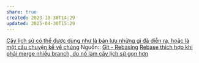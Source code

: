 ```yaml
---
share: true
created: 2023-10-30T14:29
updated: 2025-04-30T15:29
---
```

[Cây lịch sử có thể được dùng như là bản lưu những gì đã diễn ra, hoặc là một câu chuyện kể về chúng](../C%C3%A2y%20l%E1%BB%8Bch%20s%E1%BB%AD%20c%C3%B3%20th%E1%BB%83%20%C4%91%C6%B0%E1%BB%A3c%20d%C3%B9ng%20nh%C6%B0%20l%C3%A0%20b%E1%BA%A3n%20l%C6%B0u%20nh%E1%BB%AFng%20g%C3%AC%20%C4%91%C3%A3%20di%E1%BB%85n%20ra,%20ho%E1%BA%B7c%20l%C3%A0%20m%E1%BB%99t%20c%C3%A2u%20chuy%E1%BB%87n%20k%E1%BB%83%20v%E1%BB%81%20ch%C3%BAng.md)
Nguồn:: [Git - Rebasing](https://git-scm.com/book/en/v2/Git-Branching-Rebasing#_rebase_vs_merge)
[Rebase thích hợp khi phải merge nhiều branch, do nó làm cây lịch sử gọn hơn](./Rebase%20th%C3%ADch%20h%E1%BB%A3p%20khi%20ph%E1%BA%A3i%20merge%20nhi%E1%BB%81u%20branch,%20do%20n%C3%B3%20l%C3%A0m%20c%C3%A2y%20l%E1%BB%8Bch%20s%E1%BB%AD%20g%E1%BB%8Dn%20h%C6%A1n.md)
